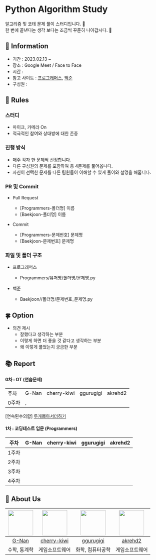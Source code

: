 # Python Algorithm Study

알고리즘 및 코테 문제 풀이 스터디입니다. 💜 <br>
한 번에 끝낸다는 생각 보다는 조금씩 꾸준히 나아갑시다. 💪

## 👋 Information

- 기간 : 2023.02.13 ~
- 장소 : Google Meet / Face to Face 
- 시간 : 
- 참고 사이트 : [프로그래머스](https://programmers.co.kr/), [백준](https://www.acmicpc.net/)
- 구성원 : 




## 🌳 Rules

### 스터디
- 마이크, 카메라 On
- 적극적인 참여와 상대방에 대한 존중

### 진행 방식
- 매주 각자 한 문제씩 선정합니다.
- 다른 구성원의 문제를 포함하여 총 4문제를 풀어옵니다.
- 자신이 선택한 문제를 다른 팀원들이 이해할 수 있게 풀이와 설명을 해줍니다.

### PR 및 Commit
- Pull Request
  - [Programmers-폴더명] 이름
  - [Baekjoon-폴더명] 이름

- Commit
  - [Programmers-문제번호] 문제명
  - [Baekjoon-문제번호] 문제명
 
### 파일 및 폴더 구조
- 프로그래머스
  - Programmers/유저명/폴더명/문제명.py
  
- 백준
  - Baekjoon//폴더명/문제번호_문제명.py

## 🍀 Option

- 의견 제시
  - 잘했다고 생각하는 부분
  - 이렇게 하면 더 좋을 것 같다고 생각하는 부분
  - 왜 이렇게 풀었는지 궁금한 부분

## 📚 Report

#### 0차 : OT (연습문제)
<table>
  <tr>
    <td>주차</td>
    <td>G-Nan</td>
    <td>cherry-kiwi</td>
    <td>ggurugigi</td>
    <td>akrehd2</td>
  </tr>
  <tr>
    <td>0주차</td>
    <td colspan="4"><link href="https://school.programmers.co.kr/learn/courses/30/lessons/120923" rel="stylesheet">, <link href="[main.css](https://school.programmers.co.kr/learn/courses/30/lessons/120923)" rel="stylesheet"></td>
  </tr>
</table>

[연속된수의합]
[두개뽑아서더하기](https://school.programmers.co.kr/learn/courses/30/lessons/68644)

#### 1차 : 코딩테스트 입문 (Programmers)
|주차|G-Nan|cherry-kiwi|ggurugigi|akrehd2|
|:---:|:---:|:---:|:---:|:---:|
|1주차||||
|2주차||||
|3주차||||
|4주차||||




## 🍻 About Us
|<img src="https://github.com/G-nan.png" width="80">|<img src="https://github.com/cherry-kiwi.png" width="80">|<img src="https://github.com/ggurugigi.png" width="80">|<img src="https://github.com/akrehd2.png" width="80">|
|:---:|:---:|:---:|:---:|
|[G-Nan](https://github.com/G-Nan)|[cherry-kiwi](https://github.com/cherry-kiwi)|[ggurugigi](https://github.com/ggurugigi)|[akrehd2](https://github.com/akrehd2)|
|수학, 통계학|게임소프트웨어|화학, 컴퓨터공학|게임소프트웨어|
